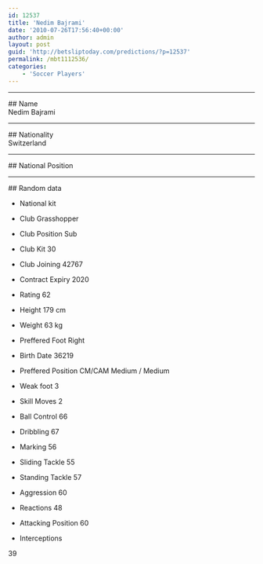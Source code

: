 ```yaml
---
id: 12537
title: 'Nedim Bajrami'
date: '2010-07-26T17:56:40+00:00'
author: admin
layout: post
guid: 'http://betsliptoday.com/predictions/?p=12537'
permalink: /mbt1112536/
categories:
    - 'Soccer Players'
---
```


- - - - - -

\## Name  
 Nedim Bajrami

- - - - - -

\## Nationality  
 Switzerland

- - - - - -

\## National Position

- - - - - -

\## Random data

- National kit
- Club
 Grasshopper

- Club Position
 Sub

- Club Kit
 30

- Club Joining
 42767

- Contract Expiry
 2020

- Rating
 62

- Height
 179 cm

- Weight
 63 kg

- Preffered Foot
 Right

- Birth Date
 36219

- Preffered Position
 CM/CAM Medium / Medium

- Weak foot
 3

- Skill Moves
 2

- Ball Control
 66

- Dribbling
 67

- Marking
 56

- Sliding Tackle
 55

- Standing Tackle
 57

- Aggression
 60

- Reactions
 48

- Attacking Position
 60

- Interceptions

 39